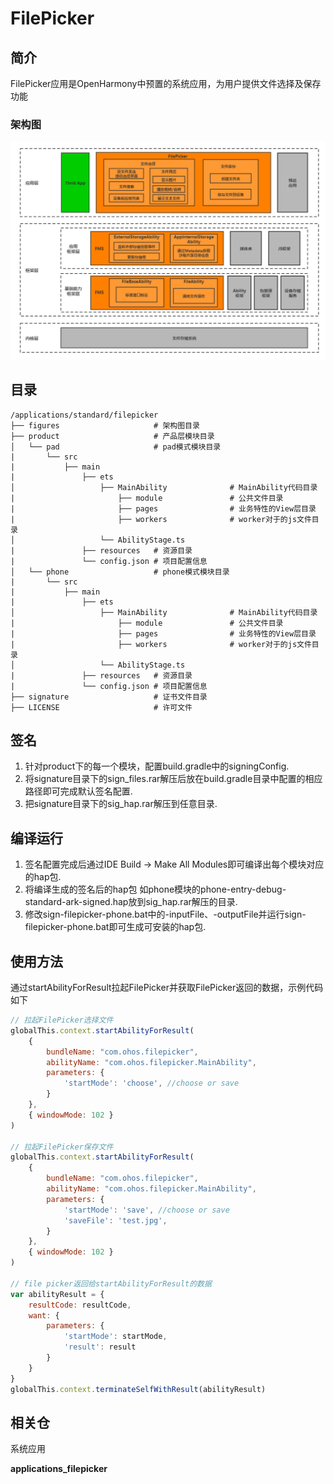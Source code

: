 # FilePicker

## 简介

FilePicker应用是OpenHarmony中预置的系统应用，为用户提供文件选择及保存功能

### 架构图

![](figures/FP_FMS.png)

## 目录

```
/applications/standard/filepicker
├── figures                     # 架构图目录
├── product                     # 产品层模块目录
│   └── pad                     # pad模式模块目录
|       └── src
|           ├── main
|               ├── ets
│                   ├── MainAbility              # MainAbility代码目录
|                       ├── module               # 公共文件目录
|                       ├── pages                # 业务特性的View层目录
|                       ├── workers              # worker对于的js文件目录
│                   └── AbilityStage.ts
|               ├── resources   # 资源目录
|               └── config.json # 项目配置信息
│   └── phone                   # phone模式模块目录
|       └── src
|           ├── main
|               ├── ets
│                   ├── MainAbility              # MainAbility代码目录
|                       ├── module               # 公共文件目录
|                       ├── pages                # 业务特性的View层目录
|                       ├── workers              # worker对于的js文件目录
│                   └── AbilityStage.ts
|               ├── resources   # 资源目录
|               └── config.json # 项目配置信息
├── signature                   # 证书文件目录
├── LICENSE                     # 许可文件
```

## 签名
1. 针对product下的每一个模块，配置build.gradle中的signingConfig.
2. 将signature目录下的sign_files.rar解压后放在build.gradle目录中配置的相应路径即可完成默认签名配置.
3. 把signature目录下的sig_hap.rar解压到任意目录.

## 编译运行
1. 签名配置完成后通过IDE Build -> Make All Modules即可编译出每个模块对应的hap包.
2. 将编译生成的签名后的hap包 如phone模块的phone-entry-debug-standard-ark-signed.hap放到sig_hap.rar解压的目录.
3. 修改sign-filepicker-phone.bat中的-inputFile、-outputFile并运行sign-filepicker-phone.bat即可生成可安装的hap包.

## 使用方法

通过startAbilityForResult拉起FilePicker并获取FilePicker返回的数据，示例代码如下

```js
// 拉起FilePicker选择文件
globalThis.context.startAbilityForResult(
    {
        bundleName: "com.ohos.filepicker",
        abilityName: "com.ohos.filepicker.MainAbility",
        parameters: {
            'startMode': 'choose', //choose or save    
        }
    },
    { windowMode: 102 }
)

// 拉起FilePicker保存文件
globalThis.context.startAbilityForResult(
    {
        bundleName: "com.ohos.filepicker",
        abilityName: "com.ohos.filepicker.MainAbility",
        parameters: {
            'startMode': 'save', //choose or save
            'saveFile': 'test.jpg',
        }
    },
    { windowMode: 102 }
)

// file picker返回给startAbilityForResult的数据
var abilityResult = {
    resultCode: resultCode,
    want: {
        parameters: {
            'startMode': startMode,
            'result': result
        }
    }
}
globalThis.context.terminateSelfWithResult(abilityResult)
```

## 相关仓

系统应用

**applications_filepicker**
